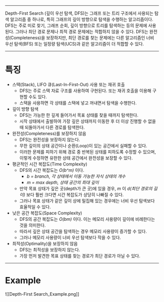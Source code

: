 
---
Depth-First Search (깊이 우선 탐색, DFS)는 그래프 또는 트리 구조에서 사용되는 탐색 알고리즘 중 하나로, 특히 그래프의 깊이 방향으로 탐색을 수행하는 알고리즘이다.
DFS는 주로 미로 찾기, 그래프 순회, 깊이 방향으로 트리를 탐색하는 등의 문제에 사용된다. 그러나 최단 경로 문제나 최적 경로 문제에는 적합하지 않을 수 있다. DFS는 완전성(Completeness)을 보장하지만, 최단 경로를 찾는 문제에는 다른 알고리즘인 너비 우선 탐색(BFS) 또는 일정량 탐색(UCS)과 같은 알고리즘이 더 적합할 수 있다.

---
# 특징
- 스택(Stack), LIFO 큐(Last-In-First-Out) 사용 또는 재귀 호출
  - DFS는 주로 스택 자료 구조를 사용하여 구현된다. 또는 재귀 호출을 이용해 구현할 수도 있다.
  - 스택을 사용하면 각 상태를 스택에 넣고 꺼내면서 탐색을 수행한다.
- 깊이 방향 탐색
  - DFS는 가능한 한 깊게 들어가서 목표 상태를 찾을 때까지 탐색한다.
  - 시작 상태에서 출발하여 가장 깊은 상태까지 이동한 후 더 이상 진행할 수 없을 때 되돌아가서 다른 경로를 탐색한다.
- 완전성(Completeness)를 보장하지 않음
  - DFS는 완전성을 보장하지 않는다.
  - 무한 깊이의 상태 공간이나 순환(Loop)이 있는 공간에서 실패할 수 있다.
  - 이러한 문제를 피하기 위해 경로 중 반복된 상태를 피하도록 수정할 수 있으며, 이렇게 수정하면 유한한 상태 공간에서 완전성을 보장할 수 있다.
- 평균적인 시간 복잡도(Time Complexity)
  - DFS의 시간 복잡도는 *O(b^m)* 이다.
    - *b = branch, 각 상태에서 이동 가능한 자식 상태의 개수*
    - *m = max depth, 상태 공간의 최대 깊이*
   - 만약 목표 상태가 깊은 곳(depth가 큰 곳)에 있을 경우, *m* 이 *d(최단 경로의 길이)* 보다 훨씬 크다면 시간 복잡도가 상당히 나빠질 수 있다.
   - 그러나 목표 상태가 같은 깊이 상에 밀집해 있는 경우에는 너비 우선 탐색보다 효율적일 수 있다.
- 낮은 공간 복잡도(Space Complexity)
  - DFS의 공간 복잡도는 *O(bm)* 이다. 이는 메모리 사용량이 깊이에 비례한다는 것을 의미한다.
  - 따라서 깊은 상태 공간을 탐색하는 경우 메모리 사용량이 증가할 수 있다.
  - 그러나 메모리 사용량이 너비 우선 탐색보다 작을 수 있다.
- 최적성(Optimality)을 보장하지 않음
  - DFS는 최적성을 보장하지 않는다.
  - 가장 먼저 발견한 목표 상태를 찾는 경로가 최단 경로가 아닐 수 있다.

---
# Example

![[Depth-First Search_Example.png]]
